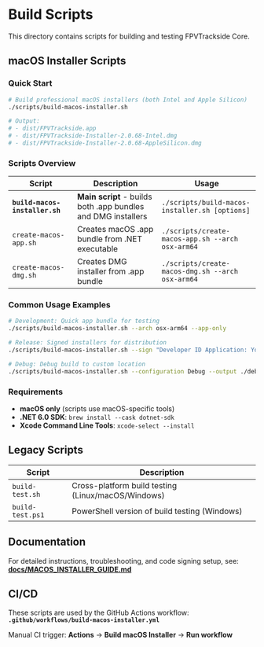 # Build Scripts

This directory contains scripts for building and testing FPVTrackside Core.

## macOS Installer Scripts

### Quick Start

```bash
# Build professional macOS installers (both Intel and Apple Silicon)
./scripts/build-macos-installer.sh

# Output: 
# - dist/FPVTrackside.app
# - dist/FPVTrackside-Installer-2.0.68-Intel.dmg
# - dist/FPVTrackside-Installer-2.0.68-AppleSilicon.dmg
```

### Scripts Overview

| Script | Description | Usage |
|--------|-------------|--------|
| **`build-macos-installer.sh`** | **Main script** - builds both .app bundles and DMG installers | `./scripts/build-macos-installer.sh [options]` |
| `create-macos-app.sh` | Creates macOS .app bundle from .NET executable | `./scripts/create-macos-app.sh --arch osx-arm64` |
| `create-macos-dmg.sh` | Creates DMG installer from .app bundle | `./scripts/create-macos-dmg.sh --arch osx-arm64` |

### Common Usage Examples

```bash
# Development: Quick app bundle for testing
./scripts/build-macos-installer.sh --arch osx-arm64 --app-only

# Release: Signed installers for distribution  
./scripts/build-macos-installer.sh --sign "Developer ID Application: Your Name"

# Debug: Debug build to custom location
./scripts/build-macos-installer.sh --configuration Debug --output ./debug-build --clean
```

### Requirements

- **macOS only** (scripts use macOS-specific tools)
- **.NET 6.0 SDK**: `brew install --cask dotnet-sdk`
- **Xcode Command Line Tools**: `xcode-select --install`

## Legacy Scripts

| Script | Description |
|--------|-------------|
| `build-test.sh` | Cross-platform build testing (Linux/macOS/Windows) |
| `build-test.ps1` | PowerShell version of build testing (Windows) |

## Documentation

For detailed instructions, troubleshooting, and code signing setup, see:
**[docs/MACOS_INSTALLER_GUIDE.md](../docs/MACOS_INSTALLER_GUIDE.md)**

## CI/CD

These scripts are used by the GitHub Actions workflow:
**`.github/workflows/build-macos-installer.yml`**

Manual CI trigger: **Actions** → **Build macOS Installer** → **Run workflow** 